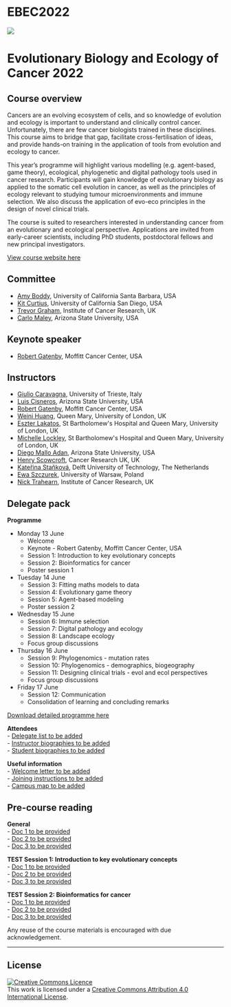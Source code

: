 # EBEC2022

 ![](https://coursesandconferences.wellcomeconnectingscience.org/wp-content/themes/wcc_courses_and_conferences/dist/assets/svg/logo.svg) 
   


# Evolutionary Biology and Ecology of Cancer 2022

## Course overview
Cancers are an evolving ecosystem of cells, and so knowledge of evolution and ecology is important to understand and clinically control cancer. Unfortunately, there are few cancer biologists trained in these disciplines. This course aims to bridge that gap, facilitate cross-fertilisation of ideas, and provide hands-on training in the application of tools from evolution and ecology to cancer.

This year’s programme will highlight various modelling (e.g. agent-based, game theory), ecological, phylogenetic and digital pathology tools used in cancer research. Participants will gain knowledge of evolutionary biology as applied to the somatic cell evolution in cancer, as well as the principles of ecology relevant to studying tumour microenvironments and immune selection. We also discuss the application of evo-eco principles in the design of novel clinical trials.

The course is suited to researchers interested in understanding cancer from an evolutionary and ecological perspective. Applications are invited from early-career scientists, including PhD students, postdoctoral fellows and new principal investigators.

[View course website here](https://coursesandconferences.wellcomeconnectingscience.org/event/evolutionary-biology-and-ecology-of-cancer-20220613/)

## Committee
- [Amy Boddy](https://www.anth.ucsb.edu/people/amy-boddy), University of California Santa Barbara, USA
- [Kit Curtius](https://profiles.ucsd.edu/kathleen.curtius), University of California San Diego, USA
- [Trevor Graham](https://www.icr.ac.uk/our-research/researchers-and-teams/professor-trevor-graham), Institute of Cancer Research, UK
- [Carlo Maley](https://biodesign.asu.edu/carlo-maley), Arizona State University, USA

## Keynote speaker
- [Robert Gatenby](https://moffitt.org/research-science/researchers/robert-gatenby/), Moffitt Cancer Center, USA

## Instructors
- [Giulio Caravagna](https://sites.google.com/site/giuliocaravagna/), University of Trieste, Italy
- [Luis Cisneros](https://biodesign.asu.edu/luis-cisneros), Arizona State University, USA
- [Robert Gatenby](https://moffitt.org/research-science/researchers/robert-gatenby/), Moffitt Cancer Center, USA
- [Weini Huang](https://www.qmul.ac.uk/maths/profiles/huangw.html), Queen Mary, University of London, UK
- [Eszter Lakatos](https://www.bartscancer.london/), St Bartholomew's Hospital and Queen Mary, University of London, UK
- [Michelle Lockley](https://www.bartscancer.london/staff/dr-michelle-lockley/), St Bartholomew's Hospital and Queen Mary, University of London, UK
- [Diego Mallo Adan](https://isearch.asu.edu/profile/2740266), Arizona State University, USA
- [Henry Scowcroft](https://news.cancerresearchuk.org/author/henry-scowcroft/), Cancer Research UK, UK
- [Kateřina Staňková](https://www.tudelft.nl/tbm/over-de-faculteit/afdelingen/engineering-systems-and-services/people/associate-professors/k-katerina-stankova), Delft University of Technology, The Netherlands
- [Ewa Szczurek](https://www.mimuw.edu.pl/~szczurek/), University of Warsaw, Poland
- [Nick Trahearn](https://www.icr.ac.uk/our-research/research-divisions/division-of-molecular-pathology/evolutionary-genomics-modelling), Institute of Cancer Research, UK

## Delegate pack
**Programme**  
- Monday 13 June
  - Welcome
  - Keynote - Robert Gatenby, Moffitt Cancer Center, USA
  - Session 1: Introduction to key evolutionary concepts
  - Session 2: Bioinformatics for cancer
  - Poster session 1
- Tuesday 14 June
  - Session 3: Fitting maths models to data
  - Session 4: Evolutionary game theory
  - Session 5: Agent-based modeling
  - Poster session 2
- Wednesday 15 June
  - Session 6: Immune selection
  - Session 7: Digital pathology and ecology
  - Session 8: Landscape ecology
  - Focus group discussions
- Thursday 16 June
  - Session 9: Phylogenomics - mutation rates
  - Session 10: Phylogenomics - demographics, biogeography
  - Session 11: Designing clinical trials - evol and ecol perspectives
  - Focus group discussions
- Friday 17 June
  - Session 12: Communication
  - Consolidation of learning and concluding remarks

[Download detailed programme here](EBEC_2022_programme_online.pdf)

**Attendees**  
     - [Delegate list to be added](EBEC_2022_programme_online.pdf)  
     - [Instructor biographies to be added](EBEC_2022_programme_online.pdf)  
     - [Student biographies to be added](EBEC_2022_programme_online.pdf)  

**Useful information**  
     - [Welcome letter to be added](EBEC_2022_programme_online.pdf)  
     - [Joining instructions to be added](EBEC_2022_programme_online.pdf)  
     - [Campus map to be added](EBEC_2022_programme_online.pdf)  

## Pre-course reading
**General**  
     - [Doc 1 to be provided](EBEC_2022_programme_online.pdf)  
     - [Doc 2 to be provided](EBEC_2022_programme_online.pdf)  
     - [Doc 3 to be provided](EBEC_2022_programme_online.pdf)  
  
**TEST Session 1: Introduction to key evolutionary concepts**  
     - [Doc 1 to be provided](EBEC_2022_programme_online.pdf)  
     - [Doc 2 to be provided](EBEC_2022_programme_online.pdf)  
     - [Doc 3 to be provided](EBEC_2022_programme_online.pdf)  
  
**TEST Session 2: Bioinformatics for cancer**  
     - [Doc 1 to be provided](EBEC_2022_programme_online.pdf)  
     - [Doc 2 to be provided](EBEC_2022_programme_online.pdf)  
     - [Doc 3 to be provided](EBEC_2022_programme_online.pdf)  
  




Any reuse of the course materials is encouraged with due acknowledgement.

******
## License
<a rel="license" href="http://creativecommons.org/licenses/by/4.0/"><img alt="Creative Commons Licence" style="border-width:0" src="https://i.creativecommons.org/l/by/4.0/88x31.png" /></a><br />This work is licensed under a <a rel="license" href="http://creativecommons.org/licenses/by/4.0/">Creative Commons Attribution 4.0 International License</a>.

